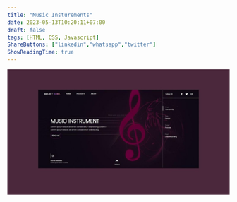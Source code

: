 ```yaml
---
title: "Music Insturements"
date: 2023-05-13T10:20:11+07:00
draft: false
tags: [HTML, CSS, Javascript]
ShareButtons: ["linkedin","whatsapp","twitter"]
ShowReadingTime: true
---
```


![MusicInsturements](./MusicInsturements.jpg)
